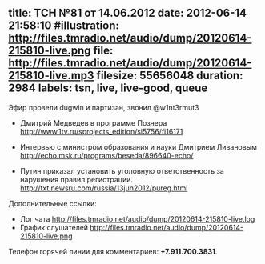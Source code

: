 title: ТСН №81 от 14.06.2012
date: 2012-06-14 21:58:10
#illustration: http://files.tmradio.net/audio/dump/20120614-215810-live.png
file: http://files.tmradio.net/audio/dump/20120614-215810-live.mp3
filesize: 55656048
duration: 2984
labels: tsn, live, live-good, queue
---

Эфир провели dugwin и партизан, звонил @w1nt3rmut3

- Дмитрий Медведев в программе Познера
  http://www.1tv.ru/sprojects_edition/si5756/fi16171

- Интервью с министром образования и науки Дмитрием Ливановым
  http://echo.msk.ru/programs/beseda/896640-echo/

- Путин приказал установить уголовную ответственность за нарушения правил регистрации.
  http://txt.newsru.com/russia/13jun2012/pureg.html

Дополнительные ссылки:

- Лог чата
  http://files.tmradio.net/audio/dump/20120614-215810-live.log
- График слушателей
  http://files.tmradio.net/audio/dump/20120614-215810-live.png

Телефон горячей линии для комментариев: **+7.911.700.3831**.
